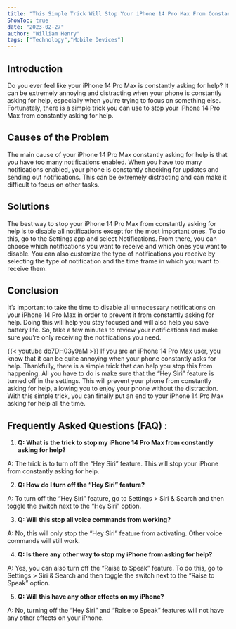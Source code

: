 ```yaml
---
title: "This Simple Trick Will Stop Your iPhone 14 Pro Max From Constantly Asking For Help!"
ShowToc: true 
date: "2023-02-27"
author: "William Henry" 
tags: ["Technology","Mobile Devices"]
---
```

## Introduction

Do you ever feel like your iPhone 14 Pro Max is constantly asking for help? It can be extremely annoying and distracting when your phone is constantly asking for help, especially when you’re trying to focus on something else. Fortunately, there is a simple trick you can use to stop your iPhone 14 Pro Max from constantly asking for help.

## Causes of the Problem

The main cause of your iPhone 14 Pro Max constantly asking for help is that you have too many notifications enabled. When you have too many notifications enabled, your phone is constantly checking for updates and sending out notifications. This can be extremely distracting and can make it difficult to focus on other tasks.

## Solutions

The best way to stop your iPhone 14 Pro Max from constantly asking for help is to disable all notifications except for the most important ones. To do this, go to the Settings app and select Notifications. From there, you can choose which notifications you want to receive and which ones you want to disable. You can also customize the type of notifications you receive by selecting the type of notification and the time frame in which you want to receive them.

## Conclusion

It’s important to take the time to disable all unnecessary notifications on your iPhone 14 Pro Max in order to prevent it from constantly asking for help. Doing this will help you stay focused and will also help you save battery life. So, take a few minutes to review your notifications and make sure you’re only receiving the notifications you need.

{{< youtube db7DH03y9aM >}} 
If you are an iPhone 14 Pro Max user, you know that it can be quite annoying when your phone constantly asks for help. Thankfully, there is a simple trick that can help you stop this from happening. All you have to do is make sure that the “Hey Siri” feature is turned off in the settings. This will prevent your phone from constantly asking for help, allowing you to enjoy your phone without the distraction. With this simple trick, you can finally put an end to your iPhone 14 Pro Max asking for help all the time.

## Frequently Asked Questions (FAQ) :
1. **Q: What is the trick to stop my iPhone 14 Pro Max from constantly asking for help?** 

A: The trick is to turn off the “Hey Siri” feature. This will stop your iPhone from constantly asking for help.

2. **Q: How do I turn off the “Hey Siri” feature?**

A: To turn off the “Hey Siri” feature, go to Settings > Siri & Search and then toggle the switch next to the “Hey Siri” option.

3. **Q: Will this stop all voice commands from working?**

A: No, this will only stop the “Hey Siri” feature from activating. Other voice commands will still work.

4. **Q: Is there any other way to stop my iPhone from asking for help?**

A: Yes, you can also turn off the “Raise to Speak” feature. To do this, go to Settings > Siri & Search and then toggle the switch next to the “Raise to Speak” option.

5. **Q: Will this have any other effects on my iPhone?**

A: No, turning off the “Hey Siri” and “Raise to Speak” features will not have any other effects on your iPhone.


